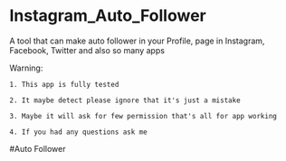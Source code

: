 # Instagram_Auto_Follower
A tool that can make auto follower in your Profile, page in Instagram, Facebook, Twitter and also so many apps

Warning:

    1. This app is fully tested

    2. It maybe detect please ignore that it's just a mistake

    3. Maybe it will ask for few permission that's all for app working

    4. If you had any questions ask me

#Auto Follower
